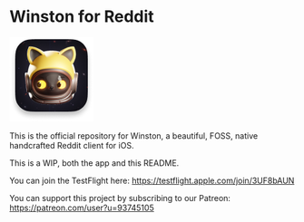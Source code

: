 # Winston for Reddit

![Winston Logo](winston-everywhere/Resources/images/icon-128.png)

This is the official repository for Winston, a beautiful, FOSS, native handcrafted Reddit client for iOS.

This is a WIP, both the app and this README.

You can join the TestFlight here:
https://testflight.apple.com/join/3UF8bAUN

You can support this project by subscribing to our Patreon:
https://patreon.com/user?u=93745105
